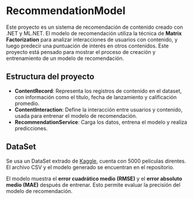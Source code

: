 # RecommendationModel

Este proyecto es un sistema de recomendación de contenido creado con .NET y ML.NET. El modelo de recomendación utiliza la técnica de **Matrix Factorization** para analizar interacciones de usuarios con contenido, y luego predecir una puntuación de interés en otros contenidos. Este proyecto está pensado para mostrar el proceso de creación y entrenamiento de un modelo de recomendación.


## Estructura del proyecto

- **ContentRecord**: Representa los registros de contenido en el dataset, con información como el título, fecha de lanzamiento y calificación promedio.
- **ContentInteraction**: Define la interacción entre usuarios y contenido, usada para entrenar el modelo de recomendación.
- **RecommendationService**: Carga los datos, entrena el modelo y realiza predicciones.

## DataSet
Se usa un DataSet extrado de [Kaggle](https://www.kaggle.com/datasets/tmdb/tmdb-movie-metadata), cuenta con 5000 peliculas direntes. 
El archivo CSV y el modelo generado se encuentran en el repositorio. 

El modelo muestra el **error cuadrático medio (RMSE)** y el **error absoluto medio (MAE)** después de entrenar. Esto permite evaluar la precisión del modelo de recomendación.
